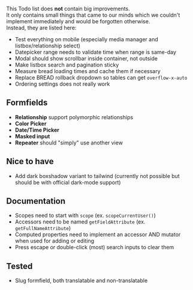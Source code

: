 This Todo list does **not** contain big improvements.  
It only contains small things that came to our minds which we couldn't implement immediately and would be forgotten otherwise.  
Instead, they are listed here:

- Test everything on mobile (especially media manager and listbox/relationship select)
- Datepicker range needs to validate time when range is same-day
- Modal should show scrollbar inside container, not outside
- Make listbox search and pagination sticky
- Measure bread loading times and cache them if necessary
- Replace BREAD rollback dropdown so tables can get `overflow-x-auto`
- Ordering settings does not really work

## Formfields
- **Relationship** support polymorphic relationships
- **Color Picker**
- **Date/Time Picker**
- **Masked input**
- **Repeater** should "simply" use another view

## Nice to have
- Add dark boxshadow variant to tailwind (currently not possible but should be with official dark-mode support)

## Documentation
- Scopes need to start with `scope` (ex. `scopeCurrentUser()`)
- Accessors need to be named `getFieldAttribute` (ex. `getFullNameAttribute`)
- Computed properties need to implement an accessor AND mutator when used for adding or editing
- Press escape or double-click (most) search inputs to clear them

## Tested

- Slug formfield, both translatable and non-translatable